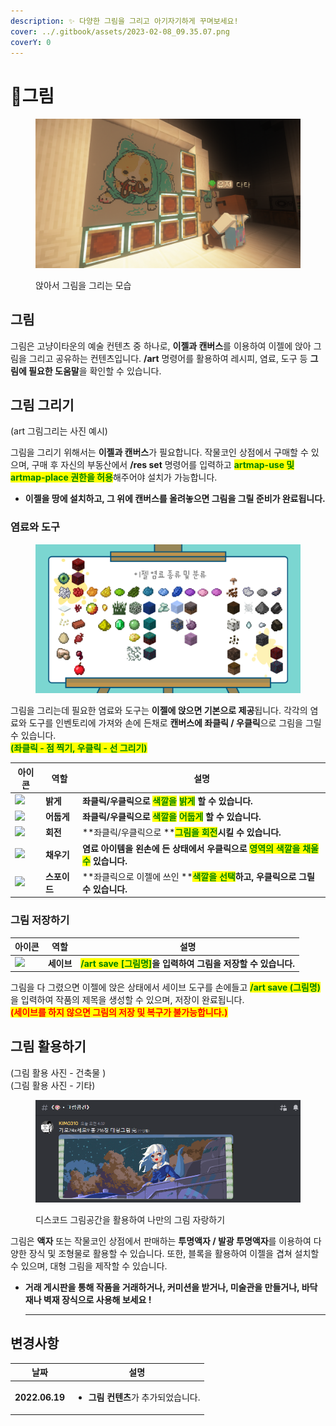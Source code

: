 ```yaml
---
description: ✨ 다양한 그림을 그리고 아기자기하게 꾸며보세요!
cover: ../.gitbook/assets/2023-02-08_09.35.07.png
coverY: 0
---
```


# 🎨그림

<figure><img src="../.gitbook/assets/2023-03-11_19.08.39.png" alt=""><figcaption><p>앉아서 그림을 그리는 모습</p></figcaption></figure>

## 그림

그림은 고냥이타운의 예술 컨텐츠 중 하나로, **이젤과 캔버스**를 이용하여 이젤에 앉아 그림을 그리고 공유하는 컨텐츠입니다. **/art** 명령어를 활용하여 레시피, 염료, 도구 등 **그림에 필요한 도움말**을 확인할 수 있습니다.

## 그림 그리기

(art 그림그리는 사진 예시)&#x20;

그림을 그리기 위해서는 **이젤과 캔버스**가 필요합니다. 작물코인 상점에서 구매할 수 있으며, 구매 후 자신의 부동산에서 **/res set** 명령어를 입력하고 <mark style="color:green;">**artmap-use 및 artmap-place 권한을 허용**</mark>해주어야 설치가 가능합니다.

* **이젤을 땅에 설치하고, 그 위에 캔버스를 올려놓으면 그림을 그릴 준비가 완료됩니다.**

### 염료와 도구

<figure><img src="../.gitbook/assets/제목을-입력해주세요_-001 (2).png" alt=""><figcaption></figcaption></figure>

그림을 그리는데 필요한 염료와 도구는 **이젤에 앉으면 기본으로 제공**됩니다. 각각의 염료와 도구를 인벤토리에 가져와 손에 든채로 **캔버스에 좌클릭 / 우클릭**으로 그림을 그릴 수 있습니다.\
<mark style="color:green;">**(좌클릭 - 점 찍기, 우클릭 - 선 그리기)**</mark>

| 아이콘                                                 | 역할       | 설명                                                                                                              |
| --------------------------------------------------- | -------- | --------------------------------------------------------------------------------------------------------------- |
| ![](../.gitbook/assets/Feather\_JE3\_BE2.webp)      | **밝게**   | **좌클릭/우클릭으로 **<mark style="color:green;">**색깔을**</mark> <mark style="color:green;">**밝게**</mark>** 할 수 있습니다.**  |
| ![](../.gitbook/assets/Coal\_JE4\_BE3.webp)         | **어둡게**  | **좌클릭/우클릭으로 **<mark style="color:green;">**색깔을**</mark> <mark style="color:green;">**어둡게**</mark>** 할 수 있습니다.** |
| ![](../.gitbook/assets/Compass\_JE3\_BE3.webp)      | **회전**   | \*\*좌클릭/우클릭으로 \*\*<mark style="color:green;">**그림을 회전**</mark>**시킬 수 있습니다.**                                    |
| ![](../.gitbook/assets/Bucket\_JE2\_BE2.webp)       | **채우기**  | **염료 아이템을 왼손에 든 상태에서 우클릭으로 **<mark style="color:green;">**영역의 색깔을 채울 수**</mark>** 있습니다.**                       |
| ![](<../.gitbook/assets/Sponge\_JE3\_BE3 (1).webp>) | **스포이드** | \*\*좌클릭으로 이젤에 쓰인 \*\*<mark style="color:green;">**색깔을 선택**</mark>**하고, 우클릭으로 그릴 수 있습니다.**                       |

### 그림 저장하기

| 아이콘                                                                     | 역할      | 설명                                                                               |
| ----------------------------------------------------------------------- | ------- | -------------------------------------------------------------------------------- |
| ![](../.gitbook/assets/On\_Redstone\_Torch\_\(texture\)\_JE2\_BE2.webp) | **세이브** | <mark style="color:green;">**/art save \[그림명]**</mark>**을 입력하여 그림을 저장할 수 있습니다.** |

그림을 다 그렸으면 이젤에 앉은 상태에서 세이브 도구를 손에들고 <mark style="color:green;">**/art save (그림명)**</mark>을 입력하여 작품의 제목을 생성할 수 있으며, 저장이 완료됩니다.\
<mark style="color:red;">**(세이브를 하지 않으면 그림의 저장 및 복구가 불가능합니다.)**</mark>

## 그림 활용하기

(그림 활용 사진 - 건축물 )\
(그림 활용 사진 - 기타)&#x20;

<figure><img src="../.gitbook/assets/image (3).png" alt=""><figcaption><p>디스코드 그림공간을 활용하여 나만의 그림 자랑하기</p></figcaption></figure>

그림은 **액자** 또는 작물코인 상점에서 판매하는 **투명액자 / 발광 투명액자**를 이용하여 다양한 장식 및 조형물로 활용할 수 있습니다. 또한, 블록을 활용하여 이젤을 겹쳐 설치할 수 있으며, 대형 그림을 제작할 수 있습니다.

*   **거래 게시판을 통해 작품을 거래하거나, 커미션을 받거나, 미술관을 만들거나, 바닥재나 벽재 장식으로 사용해 보세요 !**&#x20;

    ***

## 변경사항

| 날짜             | 설명                                                  |
| -------------- | --------------------------------------------------- |
| **2022.06.19** | <ul><li><strong>그림 컨텐츠</strong>가 추가되었습니다.</li></ul> |
